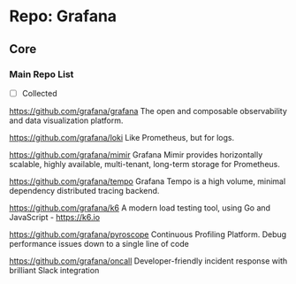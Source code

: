 # Repo: Grafana

## Core

### Main Repo List

- [ ] Collected

https://github.com/grafana/grafana
The open and composable observability and data visualization platform.

https://github.com/grafana/loki
Like Prometheus, but for logs. 

https://github.com/grafana/mimir
Grafana Mimir provides horizontally scalable, highly available, multi-tenant, long-term storage for Prometheus. 

https://github.com/grafana/tempo
Grafana Tempo is a high volume, minimal dependency distributed tracing backend. 

https://github.com/grafana/k6
A modern load testing tool, using Go and JavaScript - https://k6.io 

https://github.com/grafana/pyroscope
Continuous Profiling Platform. Debug performance issues down to a single line of code 

https://github.com/grafana/oncall
Developer-friendly incident response with brilliant Slack integration 